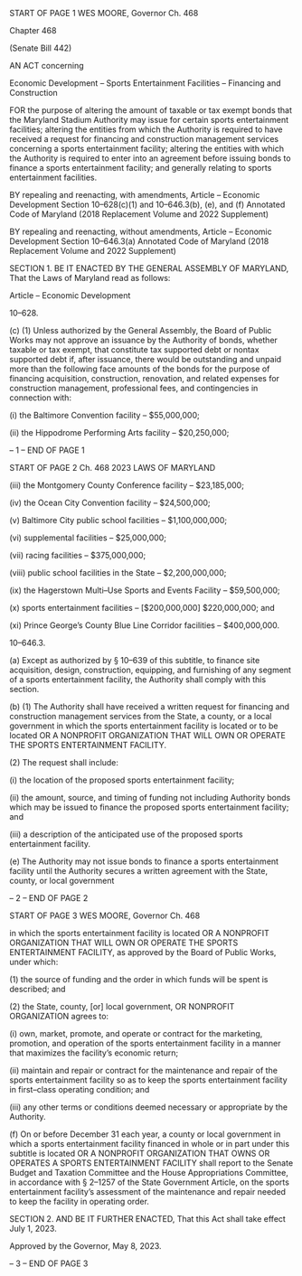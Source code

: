 START OF PAGE 1
WES MOORE, Governor Ch. 468

Chapter 468

(Senate Bill 442)

AN ACT concerning

Economic Development – Sports Entertainment Facilities – Financing and
Construction

FOR the purpose of altering the amount of taxable or tax exempt bonds that the Maryland
Stadium Authority may issue for certain sports entertainment facilities; altering the
entities from which the Authority is required to have received a request for financing
and construction management services concerning a sports entertainment facility;
altering the entities with which the Authority is required to enter into an agreement
before issuing bonds to finance a sports entertainment facility; and generally
relating to sports entertainment facilities.

BY repealing and reenacting, with amendments,
Article – Economic Development
Section 10–628(c)(1) and 10–646.3(b), (e), and (f)
Annotated Code of Maryland
(2018 Replacement Volume and 2022 Supplement)

BY repealing and reenacting, without amendments,
Article – Economic Development
Section 10–646.3(a)
Annotated Code of Maryland
(2018 Replacement Volume and 2022 Supplement)

SECTION 1. BE IT ENACTED BY THE GENERAL ASSEMBLY OF MARYLAND,
That the Laws of Maryland read as follows:

Article – Economic Development

10–628.

(c) (1) Unless authorized by the General Assembly, the Board of Public Works
may not approve an issuance by the Authority of bonds, whether taxable or tax exempt,
that constitute tax supported debt or nontax supported debt if, after issuance, there would
be outstanding and unpaid more than the following face amounts of the bonds for the
purpose of financing acquisition, construction, renovation, and related expenses for
construction management, professional fees, and contingencies in connection with:

(i) the Baltimore Convention facility – $55,000,000;

(ii) the Hippodrome Performing Arts facility – $20,250,000;

– 1 –
END OF PAGE 1

START OF PAGE 2
Ch. 468 2023 LAWS OF MARYLAND

(iii) the Montgomery County Conference facility – $23,185,000;

(iv) the Ocean City Convention facility – $24,500,000;

(v) Baltimore City public school facilities – $1,100,000,000;

(vi) supplemental facilities – $25,000,000;

(vii) racing facilities – $375,000,000;

(viii) public school facilities in the State – $2,200,000,000;

(ix) the Hagerstown Multi–Use Sports and Events Facility –
$59,500,000;

(x) sports entertainment facilities – [$200,000,000] $220,000,000;
and

(xi) Prince George’s County Blue Line Corridor facilities –
$400,000,000.

10–646.3.

(a) Except as authorized by § 10–639 of this subtitle, to finance site acquisition,
design, construction, equipping, and furnishing of any segment of a sports entertainment
facility, the Authority shall comply with this section.

(b) (1) The Authority shall have received a written request for financing and
construction management services from the State, a county, or a local government in which
the sports entertainment facility is located or to be located OR A NONPROFIT
ORGANIZATION THAT WILL OWN OR OPERATE THE SPORTS ENTERTAINMENT
FACILITY.

(2) The request shall include:

(i) the location of the proposed sports entertainment facility;

(ii) the amount, source, and timing of funding not including
Authority bonds which may be issued to finance the proposed sports entertainment facility;
and

(iii) a description of the anticipated use of the proposed sports
entertainment facility.

(e) The Authority may not issue bonds to finance a sports entertainment facility
until the Authority secures a written agreement with the State, county, or local government

– 2 –
END OF PAGE 2

START OF PAGE 3
WES MOORE, Governor Ch. 468

in which the sports entertainment facility is located OR A NONPROFIT ORGANIZATION
THAT WILL OWN OR OPERATE THE SPORTS ENTERTAINMENT FACILITY, as approved
by the Board of Public Works, under which:

(1) the source of funding and the order in which funds will be spent is
described; and

(2) the State, county, [or] local government, OR NONPROFIT
ORGANIZATION agrees to:

(i) own, market, promote, and operate or contract for the marketing,
promotion, and operation of the sports entertainment facility in a manner that maximizes
the facility’s economic return;

(ii) maintain and repair or contract for the maintenance and repair
of the sports entertainment facility so as to keep the sports entertainment facility in
first–class operating condition; and

(iii) any other terms or conditions deemed necessary or appropriate
by the Authority.

(f) On or before December 31 each year, a county or local government in which a
sports entertainment facility financed in whole or in part under this subtitle is located OR
A NONPROFIT ORGANIZATION THAT OWNS OR OPERATES A SPORTS ENTERTAINMENT
FACILITY shall report to the Senate Budget and Taxation Committee and the House
Appropriations Committee, in accordance with § 2–1257 of the State Government Article,
on the sports entertainment facility’s assessment of the maintenance and repair needed to
keep the facility in operating order.

SECTION 2. AND BE IT FURTHER ENACTED, That this Act shall take effect July
1, 2023.

Approved by the Governor, May 8, 2023.

– 3 –
END OF PAGE 3